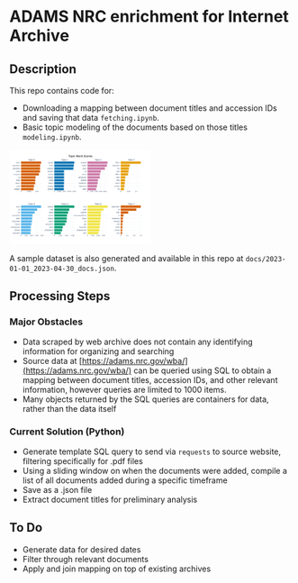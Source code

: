 # ADAMS NRC enrichment for Internet Archive

## Description

This repo contains code for:

- Downloading a mapping between document titles and accession IDs and saving that data `fetching.ipynb`.
- Basic topic modeling of the documents based on those titles `modeling.ipynb`.

<img src=https://github.com/jacksongoode/nuclear-collections/blob/main/top-topics.png  width=50% height=50%>

A sample dataset is also generated and available in this repo at `docs/2023-01-01_2023-04-30_docs.json`.


## Processing Steps
### Major Obstacles
* Data scraped by web archive does not contain any identifying information for organizing and searching 
* Source data at [https://adams.nrc.gov/wba/](https://adams.nrc.gov/wba/) can be queried using SQL to obtain a mapping between document titles, accession IDs, and other relevant information, however queries are limited to 1000 items. 
* Many objects returned by the SQL queries are containers for data, rather than the data itself

### Current Solution (Python)
* Generate template SQL query to send via `requests` to source website, filtering specifically for .pdf files
* Using a sliding window on when the documents were added, compile a list of all documents added during a specific timeframe
* Save as a .json file
* Extract document titles for preliminary analysis

## To Do
* Generate data for desired dates
* Filter through relevant documents
* Apply and join mapping on top of existing archives
